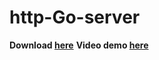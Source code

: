 <h1>http-Go-server</h1>
<strong>Download <a href="http://izanbf.es/http-go-server/http-go-server.zip">here</a></strong>
<strong>Video demo <a href="">here</a></strong>